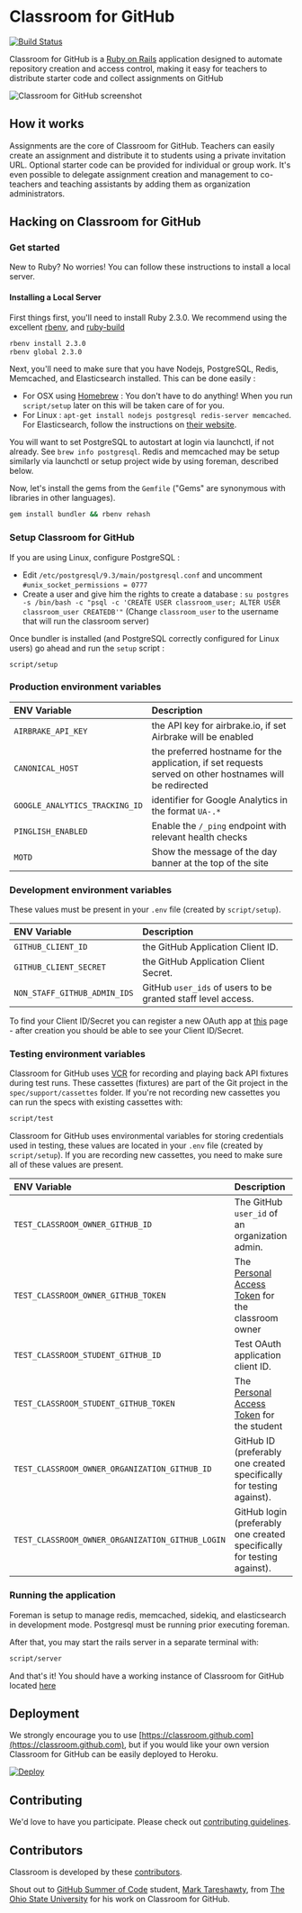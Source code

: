 # Classroom for GitHub
[![Build Status](https://travis-ci.org/education/classroom.svg?branch=master)](https://travis-ci.org/education/classroom)

Classroom for GitHub is a [Ruby on Rails](http://rubyonrails.org/) application designed to automate repository creation and access control, making it easy for teachers to distribute starter code and collect assignments on GitHub

![Classroom for GitHub screenshot](https://cloud.githubusercontent.com/assets/123345/9819714/95b26b9c-58a7-11e5-99e9-d65996d53687.png)

## How it works

Assignments are the core of Classroom for GitHub. Teachers can easily create an assignment and distribute it to students using a private invitation URL. Optional starter code can be provided for individual or group work. It's even possible to delegate assignment creation and management to co-teachers and teaching assistants by adding them as organization administrators.

## Hacking on Classroom for GitHub

### Get started
New to Ruby? No worries! You can follow these instructions to install a local server.

#### Installing a Local Server

First things first, you'll need to install Ruby 2.3.0. We recommend using the excellent [rbenv](https://github.com/sstephenson/rbenv),
and [ruby-build](https://github.com/sstephenson/ruby-build)

```bash
rbenv install 2.3.0
rbenv global 2.3.0
```

Next, you'll need to make sure that you have Nodejs, PostgreSQL, Redis, Memcached, and Elasticsearch installed. This can be done easily :
* For OSX using [Homebrew](http://brew.sh) : You don't have to do anything! When you run `script/setup` later on this will be taken care of for you.
* For Linux : `apt-get install nodejs postgresql redis-server memcached`. For Elasticsearch, follow the instructions on [their website](https://www.elastic.co/guide/en/elasticsearch/reference/current/setup-repositories.html).

You will want to set PostgreSQL to autostart at login via launchctl, if not already. See `brew info postgresql`. Redis and memcached may be setup similarly via launchctl or setup project wide by using foreman, described below.

Now, let's install the gems from the `Gemfile` ("Gems" are synonymous with libraries in other
languages).

```bash
gem install bundler && rbenv rehash
```

### Setup Classroom for GitHub

If you are using Linux, configure PostgreSQL :

* Edit `/etc/postgresql/9.3/main/postgresql.conf` and uncomment `#unix_socket_permissions = 0777`
* Create a user and give him the rights to create a database : `su postgres -s /bin/bash -c "psql -c 'CREATE USER classroom_user; ALTER USER classroom_user CREATEDB'"` (Change `classroom_user` to the username that will run the classroom server)

Once bundler is installed (and PostgreSQL correctly configured for Linux users) go ahead and run the `setup` script :

```
script/setup
```

### Production environment variables
ENV Variable | Description |
:-------------------|:-----------------|
`AIRBRAKE_API_KEY` | the API key for airbrake.io, if set Airbrake will be enabled
`CANONICAL_HOST` | the preferred hostname for the application, if set requests served on other hostnames will be redirected
`GOOGLE_ANALYTICS_TRACKING_ID` | identifier for Google Analytics in the format `UA-.*`
`PINGLISH_ENABLED` | Enable the `/_ping` endpoint with relevant health checks
`MOTD` | Show the message of the day banner at the top of the site

### Development environment variables
These values must be present in your `.env` file (created by `script/setup`).

ENV Variable | Description |
:-------------------|:-----------------|
`GITHUB_CLIENT_ID`| the GitHub Application Client ID.
`GITHUB_CLIENT_SECRET`| the GitHub Application Client Secret.
`NON_STAFF_GITHUB_ADMIN_IDS` | GitHub `user_ids` of users to be granted staff level access.

To find your Client ID/Secret you can register a new OAuth app at [this](https://github.com/settings.applications/new) page - after creation you should be able to see your Client ID/Secret.

### Testing environment variables
Classroom for GitHub uses [VCR](https://github.com/vcr/vcr) for recording and playing back API fixtures during test runs. These cassettes (fixtures) are part of the Git project in the `spec/support/cassettes` folder. If you're not recording new cassettes you can run the specs with existing cassettes with:

```bash
script/test
```

Classroom for GitHub uses environmental variables for storing credentials used in testing, these values are located in your `.env` file (created by `script/setup`).
If you are recording new cassettes, you need to make sure all of these values are present.

ENV Variable | Description |
:-------------------|:-----------------|
`TEST_CLASSROOM_OWNER_GITHUB_ID` | The GitHub `user_id` of an organization admin.
`TEST_CLASSROOM_OWNER_GITHUB_TOKEN` | The [Personal Access Token](https://github.com/blog/1509-personal-api-tokens) for the classroom owner
`TEST_CLASSROOM_STUDENT_GITHUB_ID` | Test OAuth application client ID.
`TEST_CLASSROOM_STUDENT_GITHUB_TOKEN` | The [Personal Access Token](https://github.com/blog/1509-personal-api-tokens) for the student
`TEST_CLASSROOM_OWNER_ORGANIZATION_GITHUB_ID` | GitHub ID (preferably one created specifically for testing against).
`TEST_CLASSROOM_OWNER_ORGANIZATION_GITHUB_LOGIN` | GitHub login (preferably one created specifically for testing against).

### Running the application

Foreman is setup to manage redis, memcached, sidekiq, and elasticsearch in development mode. Postgresql must be running prior executing foreman.

After that, you may start the rails server in a separate terminal with:

```bash
script/server
```

And that's it! You should have a working instance of Classroom for GitHub located [here](http://localhost:5000)

## Deployment

We strongly encourage you to use [https://classroom.github.com](https://classroom.github.com), but if you would like your own version Classroom for GitHub can be easily deployed to Heroku.

[![Deploy](https://www.herokucdn.com/deploy/button.svg)](https://heroku.com/deploy)

## Contributing
We'd love to have you participate. Please check out [contributing guidelines](CONTRIBUTING.md).

## Contributors
Classroom is developed by these [contributors](https://github.com/education/classroom/graphs/contributors).

Shout out to [GitHub Summer of Code](https://github.com/blog/1970-students-work-on-open-source-with-github-this-summer) student, [Mark Tareshawty](http://marktareshawty.com), from [The Ohio State University](https://www.osu.edu/) for his work on Classroom for GitHub.
